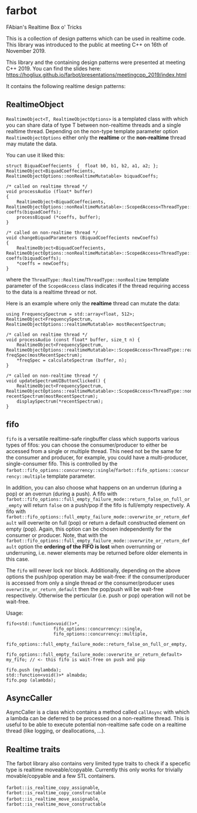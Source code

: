 # farbot
FAbian's Realtime Box o' Tricks

This is a collection of design patterns which can be used in realtime code. This library was introduced to the public at meeting C++ on 16th of November 2019.

This library and the containing design patterns were presented at meeting C++ 2019. You can find the slides here: https://hogliux.github.io/farbot/presentations/meetingcpp_2019/index.html

It contains the following realtime design patterns:

RealtimeObject
--------------

`RealtimeObject<T, RealtimeObjectOptions>` is a templated class with which you can share data of type T between non-realtime threads and a single realtime thread. Depending on the non-type template parameter option `RealtimeObjectOptions` either only the **realtime** or the **non-realtime** thread may mutate the data.

You can use it liked this:

```
struct BiquadCoeffecients  {  float b0, b1, b2, a1, a2; };
RealtimeObject<BiquadCoeffecients, RealtimeObjectOptions::nonRealtimeMutatable> biquadCoeffs;

/* called on realtime thread */
void processAudio (float* buffer)
{
    RealtimeObject<BiquadCoeffecients, RealtimeObjectOptions::nonRealtimeMutatable>::ScopedAccess<ThreadType::realtime> coeffs(biquadCoeffs);
    processBiquad (*coeffs, buffer);
}

/* called on non-realtime thread */
void changeBiquadParameters (BiquadCoeffecients newCoeffs)
{
    RealtimeObject<BiquadCoeffecients, RealtimeObjectOptions::nonRealtimeMutatable>::ScopedAccess<ThreadType::nonRealtime> coeffs(biquadCoeffs);
    *coeffs = newCoeffs;
}
```
where the `ThreadType::Realtime`/`ThreadType::nonRealtime` template parameter of the `ScopedAccess` class indicates if the thread requiring access to the data is a realtime thread or not.

Here is an example where only the **realtime** thread can mutate the data:

```
using FrequencySpectrum = std::array<float, 512>;
RealtimeObject<FrequencySpectrum, RealtimeObjectOptions::realtimeMutatable> mostRecentSpectrum;

/* called on realtime thread */
void processAudio (const float* buffer, size_t n) {
    RealtimeObject<FrequencySpectrum, RealtimeObjectOptions::realtimeMutatable>::ScopedAccess<ThreadType::realtime> freqSpec(mostRecentSpectrum);
    *freqSpec = calculateSpectrum (buffer, n);
}

/* called on non-realtime thread */
void updateSpectrumUIButtonClicked() {
    RealtimeObject<FrequencySpectrum, RealtimeObjectOptions::realtimeMutatable>::ScopedAccess<ThreadType::nonRealtime> recentSpectrum(mostRecentSpectrum);
    displaySpectrum(*recentSpectrum);
}
```

fifo
----

`fifo` is a versatile realtime-safe ringbuffer class which supports various types of fifos: you can choose the consumer/producer to either be accessed from a single or multiple thread. This need not be the same for the consumer and producer, for example, you could have a multi-producer, single-consumer fifo. This is controlled by the `farbot::fifo_options::concurrency::single`/`farbot::fifo_options::concurrency::multiple` template parameter.

In addition, you can also choose what happens on an underrun (during a pop) or an overrun (during a push). A fifo with `farbot::fifo_options::full_empty_failure_mode::return_false_on_full_or_empty` will return `false` on a push/pop if the fifo is full/empty respectively. A fifo with `farbot::fifo_options::full_empty_failure_mode::overwrite_or_return_default` will overwrite on full (pop) or return a default constructed element on empty (pop). Again, this option can be chosen independently for the consumer or producer. Note, that with the `farbot::fifo_options::full_empty_failure_mode::overwrite_or_return_default` option the **ordering of the FIFO is lost** when overrunning or underruning, i.e. newer elements may be returned before older elements in this case.

The `fifo` will never lock nor block. Additionally, depending on the above options the push/pop operation may be wait-free: if the consumer/producer is accessed from only a single thread *or* the consumer/producer uses `overwrite_or_return_default` then the pop/push will be wait-free respectively. Otherwise the perticular (i.e. push or pop) operation will not be wait-free.

Usage:

```
fifo<std::function<void()>*,
                  fifo_options::concurrency::single,
                  fifo_options::concurrency::multiple, 
                  fifo_options::full_empty_failure_mode::return_false_on_full_or_empty,
                  fifo_options::full_empty_failure_mode::overwrite_or_return_default> my_fifo; // <- this fifo is wait-free on push and pop

fifo.push (mylambda);
std::function<void()>* almabda;
fifo.pop (alambda);
```

AsyncCaller
-----------
AsyncCaller is a class which contains a method called `callAsync` with which a lambda can be deferred to be processed on a non-realtime thread. This is useful to be able to execute potential non-realtime safe code on a realtime thread (like logging, or deallocations, ...).

Realtime traits
---------------
The farbot library also contains very limited type traits to check if a specefic type is realtime moveable/copyable. Currently this only works for trivially movable/copyable and a few STL containers.

`farbot::is_realtime_copy_assignable`, `farbot::is_realtime_copy_constructable`
`farbot::is_realtime_move_assignable`, `farbot::is_realtime_move_constructable`
